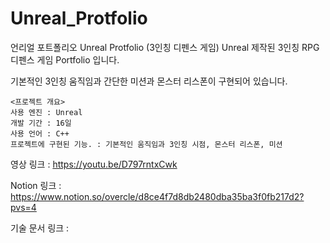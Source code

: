 # Unreal_Protfolio

언리얼 포트폴리오
Unreal Protfolio (3인칭 디펜스 게임)
Unreal 제작된 3인칭 RPG 디펜스 게임 Portfolio 입니다.

기본적인 3인칭 움직임과 간단한 미션과 몬스터 리스폰이 구현되어 있습니다.

```
<프로젝트 개요>
사용 엔진 : Unreal
개발 기간 : 16일
사용 언어 : C++
프로젝트에 구현된 기능. : 기본적인 움직임과 3인칭 시점, 몬스터 리스폰, 미션
```
영상 링크 : https://youtu.be/D797rntxCwk

Notion 링크 : https://www.notion.so/overcle/d8ce4f7d8db2480dba35ba3f0fb217d2?pvs=4

기술 문서 링크 :


